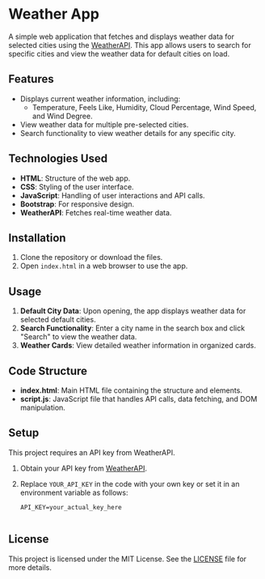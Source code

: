 # Weather App

A simple web application that fetches and displays weather data for selected cities using the [WeatherAPI](https://www.weatherapi.com/). This app allows users to search for specific cities and view the weather data for default cities on load.

## Features

- Displays current weather information, including:
  - Temperature, Feels Like, Humidity, Cloud Percentage, Wind Speed, and Wind Degree.
- View weather data for multiple pre-selected cities.
- Search functionality to view weather details for any specific city.

## Technologies Used

- **HTML**: Structure of the web app.
- **CSS**: Styling of the user interface.
- **JavaScript**: Handling of user interactions and API calls.
- **Bootstrap**: For responsive design.
- **WeatherAPI**: Fetches real-time weather data.

## Installation

1. Clone the repository or download the files.
2. Open `index.html` in a web browser to use the app.

## Usage

1. **Default City Data**: Upon opening, the app displays weather data for selected default cities.
2. **Search Functionality**: Enter a city name in the search box and click "Search" to view the weather data.
3. **Weather Cards**: View detailed weather information in organized cards.

## Code Structure

- **index.html**: Main HTML file containing the structure and elements.
- **script.js**: JavaScript file that handles API calls, data fetching, and DOM manipulation.

## Setup

This project requires an API key from WeatherAPI.

1. Obtain your API key from [WeatherAPI](https://www.weatherapi.com/).
2. Replace `YOUR_API_KEY` in the code with your own key or set it in an environment variable as follows:

   ```plaintext
   API_KEY=your_actual_key_here


## License

This project is licensed under the MIT License. See the [LICENSE](LICENSE.md) file for more details.
